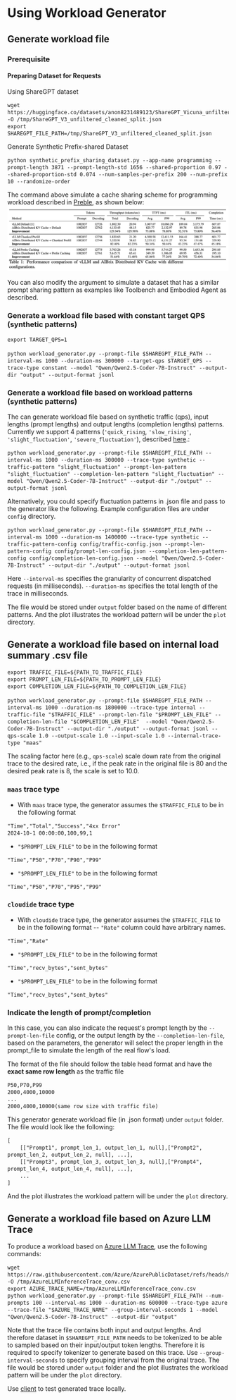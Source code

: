 # Using Workload Generator

## Generate workload file

### Prerequisite

#### Preparing Dataset for Requests

Using ShareGPT dataset
```shell
wget https://huggingface.co/datasets/anon8231489123/ShareGPT_Vicuna_unfiltered/resolve/main/ShareGPT_V3_unfiltered_cleaned_split.json -O /tmp/ShareGPT_V3_unfiltered_cleaned_split.json
export SHAREGPT_FILE_PATH=/tmp/ShareGPT_V3_unfiltered_cleaned_split.json
```

Generate Synthetic Prefix-shared Dataset
```shell
python synthetic_prefix_sharing_dataset.py --app-name programming --prompt-length 3871 --prompt-length-std 1656 --shared-proportion 0.97 --shared-proportion-std 0.074 --num-samples-per-prefix 200 --num-prefix 10 --randomize-order
```

The command above simulate a cache sharing scheme for programming workload described in [Preble](https://arxiv.org/pdf/2407.00023), as shown below:
![image](dataset-examples.png )

You can also modify the argument to simulate a dataset that has a similar prompt sharing pattern as examples like Toolbench and Embodied Agent as described. 

### Generate a workload file based with constant target QPS (synthetic patterns)

```shell
export TARGET_QPS=1

python workload_generator.py --prompt-file $SHAREGPT_FILE_PATH --interval-ms 1000 --duration-ms 300000 --target-qps $TARGET_QPS --trace-type constant --model "Qwen/Qwen2.5-Coder-7B-Instruct" --output-dir "output" --output-format jsonl 
```

### Generate a workload file based on workload patterns (synthetic patterns)

The can generate workload file based on synthetic traffic (qps), input lengths (prompt lengths) and output lengths (completion lengths) patterns. Currently we support 4 patterns (`'quick_rising`, `'slow_rising'`, `'slight_fluctuation'`, `'severe_fluctuation'`), described [here](https://github.com/vllm-project/aibrix/blob/main/benchmarks/autoscaling/bench_workload_generator.py).:
```shell
python workload_generator.py --prompt-file $SHAREGPT_FILE_PATH --interval-ms 1000 --duration-ms 300000 --trace-type synthetic --traffic-pattern "slight_fluctuation" --prompt-len-pattern "slight_fluctuation" --completion-len-pattern "slight_fluctuation" --model "Qwen/Qwen2.5-Coder-7B-Instruct" --output-dir "./output" --output-format jsonl 
```

Alternatively, you could specify fluctuation patterns in .json file and pass to the generator like the following. Example configuration files are under `config` directory.
```shell
python workload_generator.py --prompt-file $SHAREGPT_FILE_PATH --interval-ms 1000 --duration-ms 1400000 --trace-type synthetic --traffic-pattern-config config/traffic-config.json --prompt-len-pattern-config config/prompt-len-config.json --completion-len-pattern-config config/completion-len-config.json --model "Qwen/Qwen2.5-Coder-7B-Instruct" --output-dir "./output" --output-format jsonl 
```


Here `--interval-ms` specifies the granularity of concurrent dispatched requests (in milliseconds). `--duration-ms` specifies the total length of the trace in milliseconds.

The file would be stored under `output` folder based on the name of different patterns. And the plot illustrates the workload pattern will be under the `plot` directory. 

## Generate a workload file based on internal load summary .csv file

```shell
export TRAFFIC_FILE=${PATH_TO_TRAFFIC_FILE}
export PROMPT_LEN_FILE=${PATH_TO_PROMPT_LEN_FILE}
export COMPLETION_LEN_FILE=${PATH_TO_COMPLETION_LEN_FILE}

python workload_generator.py --prompt-file $SHAREGPT_FILE_PATH --interval-ms 1000 --duration-ms 1800000 --trace-type internal --traffic-file "$TRAFFIC_FILE" --prompt-len-file "$PROMPT_LEN_FILE" --completion-len-file "$COMPLETION_LEN_FILE"  --model "Qwen/Qwen2.5-Coder-7B-Instruct" --output-dir "./output" --output-format jsonl --qps-scale 1.0 --output-scale 1.0 --input-scale 1.0 --internal-trace-type "maas" 
```

The scaling factor here (e.g., `qps-scale`) scale down rate from the original trace to the desired rate, i.e., if the peak rate in the original file is 80 and the desired peak rate is 8, the scale is set to 10.0. 

### `maas` trace type 
- With `maas` trace type, the generator assumes the `$TRAFFIC_FILE` to be in the following format
```
"Time","Total","Success","4xx Error"
2024-10-1 00:00:00,100,99,1
```

- `"$PROMPT_LEN_FILE"` to be in the following format
```
"Time","P50","P70","P90","P99"
```

- `"$PROMPT_LEN_FILE"` to be in the following format
```
"Time","P50","P70","P95","P99"
```

### `cloudide` trace type 
- With `cloudide` trace type, the generator assumes the `$TRAFFIC_FILE` to be in the following format -- `"Rate"` column could have arbitrary names. 
```
"Time","Rate"
```

- `"$PROMPT_LEN_FILE"` to be in the following format
```
"Time","recv_bytes","sent_bytes"
```

- `"$PROMPT_LEN_FILE"` to be in the following format
```
"Time","recv_bytes","sent_bytes"
```

### Indicate the length of prompt/completion
In this case, you can also indicate the request's prompt length by the `--prompt-len-file` config, or the output length by the `--completion-len-file`,
based on the parameters, the generator will select the proper length in the prompt_file to simulate the length of the real flow's load.

The format of the file should follow the table head format and have the **exact same row length** as the traffic file
```
P50,P70,P99
2000,4000,10000
...
2000,4000,10000(same row size with traffic file)
```

This generator generate workload file (in .json format) under `output` folder. The file would look like the following:
```
[
    [["Prompt1", prompt_len_1, output_len_1, null],["Prompt2", prompt_len_2, output_len_2, null], ...],
    [["Prompt3", prompt_len_3, output_len_3, null],["Prompt4", prompt_len_4, output_len_4, null], ...],
    ...
]
```

And the plot illustrates the workload pattern will be under the `plot` directory. 


## Generate a workload file based on Azure LLM Trace

To produce a workload based on [Azure LLM Trace](https://github.com/Azure/AzurePublicDataset/tree/master/data), use the following commands:

```
wget https://raw.githubusercontent.com/Azure/AzurePublicDataset/refs/heads/master/data/AzureLLMInferenceTrace_conv.csv -O /tmp/AzureLLMInferenceTrace_conv.csv
export AZURE_TRACE_NAME=/tmp/AzureLLMInferenceTrace_conv.csv
python workload_generator.py --prompt-file $SHAREGPT_FILE_PATH --num-prompts 100 --interval-ms 1000 --duration-ms 600000 --trace-type azure --trace-file "$AZURE_TRACE_NAME" --group-interval-seconds 1 --model "Qwen/Qwen2.5-Coder-7B-Instruct" --output-dir "output"
```

Note that the trace file contains both input and output lengths. And therefore dataset in `$SHAREGPT_FILE_PATH` needs to be tokenized to be able to sampled based on their input/output token lengths. Therefore it is required to specify tokenizer to generate based on this trace. Use `--group-interval-seconds` to specify grouping interval from the original trace. The file would be stored under `output` folder and the plot illustrates the workload pattern will be under the `plot` directory.


Use [client](../client/README.md) to test generated trace locally. 